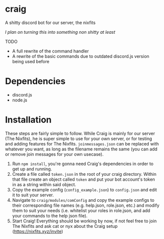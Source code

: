 # craig
A shitty discord bot for our server, the nixfits

*I plan on turning this into something non shitty at least*

TODO
- A full rewrite of the command handler
- A rewrite of the basic commands due to outdated discord.js version being used before


# Dependencies
- discord.js
- node.js

# Installation
These steps are fairly simple to follow. While Craig is mainly for our server (The Nixfits), he is super simple to use for your own server, or for testing and adding features for The Nixfits.
`joinmessages.json` can be replaced with whatever you want, as long as the filename remains the same (you can add or remove join messages for your own usecase).
1. Run `npm install`, you're gonna need Craig's dependencies in order to get up and running.
2. Create a file called `token.json` in the root of your craig directory. Within that file create an object called `token` and put your bot account's token in as a string within said object.
3. Copy the example config (`config_example.json`) to `config.json` and edit it to suit your server.
4. Navigate to `craig/modules/comConfig` and copy the example configs to their corresponding file names (e.g. help.json, role.json, etc.) and modify them to suit your needs (i.e. whitelist your roles in role.json, and add your commands to the help json file).
5. Start Craig! Everything should be working by now, if not feel free to join The Nixfits and ask cat or nyx about the Craig setup (https://nixfits.xyz/invite)
